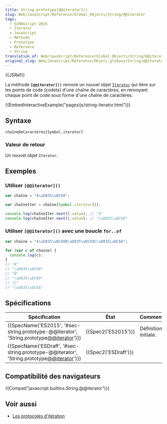 ```yaml
---
title: String.prototype[@@iterator]()
slug: Web/JavaScript/Reference/Global_Objects/String/@@iterator
tags:
  - ECMAScript 2015
  - Iterator
  - JavaScript
  - Méthode
  - Prototype
  - Reference
  - String
translation_of: Web/JavaScript/Reference/Global_Objects/String/@@iterator
original_slug: Web/JavaScript/Reference/Objets_globaux/String/@@iterator
---
```

{{JSRef}}

La méthode **`[@@iterator]()`** renvoie un nouvel objet [`Iterator`](/fr/docs/Web/JavaScript/Guide/Le_protocole_iterator) qui itère sur les points de code (codets) d'une chaîne de caractères, en renvoyant chaque point de code sous forme d'une chaîne de caractères.

{{EmbedInteractiveExample("pages/js/string-iterator.html")}}

## Syntaxe

    chaîneDeCaractères[Symbol.iterator]

### Valeur de retour

Un nouvel objet `Iterator`.

## Exemples

### Utiliser `[@@iterator]()`

```js
var chaîne = "A\uD835\uDC68";

var chaîneIter = chaîne[Symbol.iterator]();

console.log(chaîneIter.next().value); // "A"
console.log(chaîneIter.next().value); // "\uD835\uDC68"
```

### Utiliser `[@@iterator]()` avec une boucle `for..of`

```js
var chaine = "A\uD835\uDC68B\uD835\uDC69C\uD835\uDC6A";

for (var c of chaine) {
  console.log(c);
}
// "A"
// "\uD835\uDC68"
// "B"
// "\uD835\uDC69"
// "C"
// "\uD835\uDC6A"
```

## Spécifications

| Spécification                                                                                                                | État                         | Commentaires         |
| ---------------------------------------------------------------------------------------------------------------------------- | ---------------------------- | -------------------- |
| {{SpecName('ES2015', '#sec-string.prototype-@@iterator', 'String.prototype[@@iterator]()')}} | {{Spec2('ES2015')}}     | Définition initiale. |
| {{SpecName('ESDraft', '#sec-string.prototype-@@iterator', 'String.prototype[@@iterator]()')}} | {{Spec2('ESDraft')}} |                      |

## Compatibilité des navigateurs

{{Compat("javascript.builtins.String.@@iterator")}}

## Voir aussi

- [Les protocoles d'itération](/fr/docs/Web/JavaScript/Reference/Les_protocoles_iteration)
